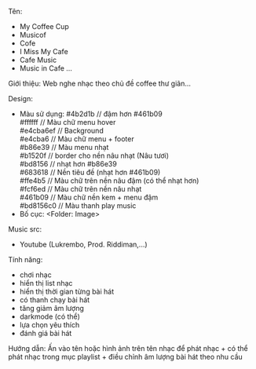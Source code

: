Tên: 
- My Coffee Cup
- Musicof
- Cofe
- I Miss My Cafe
- Cafe Music
- Music in Cafe
...

Giới thiệu: 
Web nghe nhạc theo chủ đề coffee thư giãn...

Design:
- Màu sử dụng:
    #4b2d1b // đậm hơn #461b09 
    <br>
    #ffffff // Màu chữ menu hover <br>
    #e4cba6ef // Background 
    <br>
    #e4cba6 // Màu chữ menu + footer
    <br>
    #b86e39 // Màu menu nhạt
    <br>
    #b1520f // border cho nền nâu nhạt (Nâu tươi)
    <br>
    #bd8156 // nhạt hơn #b86e39
    <br>
    #683618 // Nền tiêu đề (nhạt hơn #461b09)
    <br>
    #ffe4b5 // Màu chữ trên nền nâu đậm (có thể nhạt hơn)
    <br>
    #fcf6ed // Màu chữ trên nền nâu nhạt 
    <br>
    #461b09 // Màu chữ nền kem + menu đậm
    <br>
    #bd8156c0 // Màu thanh play music
- Bố cục: <Folder: Image>

Music src:
- Youtube (Lukrembo, Prod. Riddiman,...)

Tính năng:
- chơi nhạc
- hiển thị list nhạc
- hiển thị thời gian từng bài hát
- có thanh chạy bài hát
- tăng giảm âm lượng
- darkmode (có thể)
- lựa chọn yêu thích
- đánh giá bài hát

Hướng dẫn:
Ấn vào tên hoặc hình ảnh trên tên nhạc để phát nhạc + có thể phát nhạc trong mục playlist + điều chỉnh âm lượng bài hát theo nhu cầu